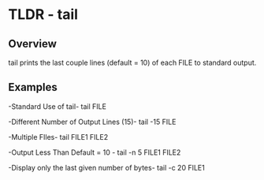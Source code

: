 TLDR - tail
==========

Overview
--------

tail prints the last couple lines (default = 10) of each FILE to standard output.

Examples
--------

-Standard Use of tail-
	tail FILE

-Different Number of Output Lines (15)-
	tail -15 FILE

-Multiple FIles-
	tail FILE1 FILE2

-Output Less Than Default = 10 -
	tail -n 5 FILE1 FILE2

-Display only the last given number of bytes-
	tail -c 20 FILE1

